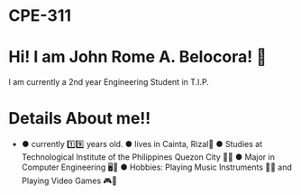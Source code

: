 # CPE-311

# Hi! I am John Rome A. Belocora! 👋
I am currently a 2nd year Engineering Student in T.I.P.

# Details About me‼️
- ● currently 1️⃣9️⃣ years old.
● lives in Cainta, Rizal📍
● Studies at Technological Institute of the Philippines Quezon City 🏫🎒
● Major in Computer Engineering 🖥️🧠
● Hobbies: Playing Music Instruments 🎸🥁 and Playing Video Games 🎮👾
